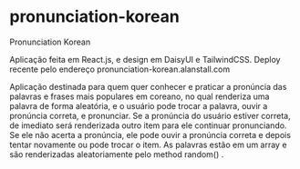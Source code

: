 # pronunciation-korean

Pronunciation Korean

Aplicação feita em React.js, e design em DaisyUI e TailwindCSS. Deploy recente pelo endereço pronunciation-korean.alanstall.com 

Aplicação destinada para quem quer conhecer e praticar a pronúncia das palavras e frases mais populares em coreano, no qual renderiza uma palavra de forma aleatória, e o usuário pode trocar a palavra, ouvir a pronúncia correta, e pronunciar. Se a pronúncia do usuário estiver correta, de imediato será renderizada outro item para ele continuar pronunciando. Se ele não acerta a pronúncia, ele pode ouvir a pronúncia correta e depois tentar novamente ou pode trocar o item. As palavras estão em um array e são renderizadas aleatoriamente pelo method random() .
